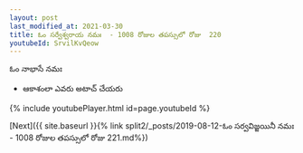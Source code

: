 ```yaml
---
layout: post
last_modified_at: 2021-03-30
title: ఓం సర్వేశ్వరాయ నమః  - 1008 రోజుల తపస్సులో రోజు  220
youtubeId: SrvilKvQeow
---
```

 
 
 ఓం నాభాసే నమః  
 
 -  ఆకాశంలా ఎవరు అటాచ్ చేయరు 
 
  
 
  
 
 
 
 
 
 


{% include youtubePlayer.html id=page.youtubeId %}
 
[Next]({{ site.baseurl }}{% link  split2/_posts/2019-08-12-ఓం సర్వవిజ్జయినీ నమః  - 1008 రోజుల తపస్సులో రోజు  221.md%})
 
